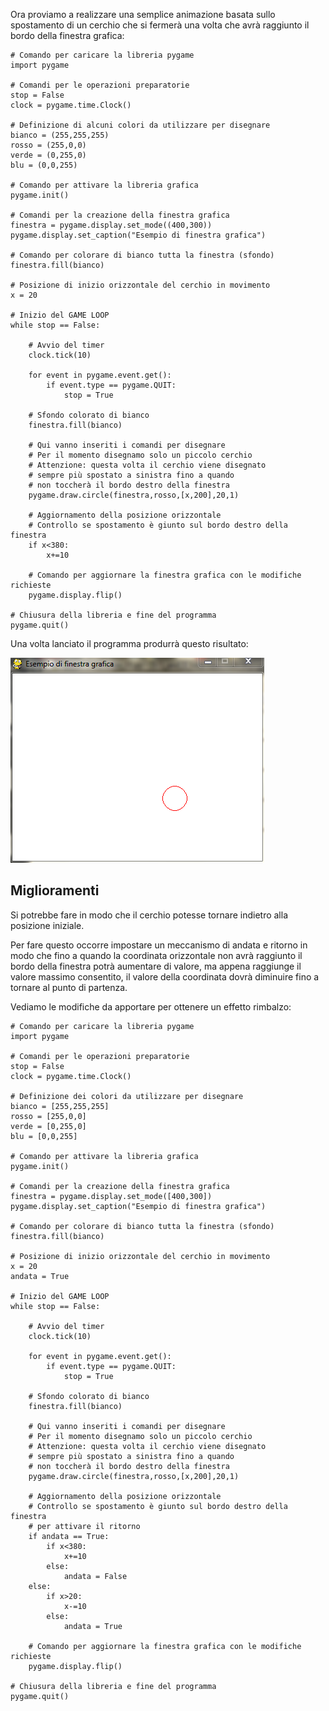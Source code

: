 Ora proviamo a realizzare una semplice animazione basata sullo
spostamento di un cerchio che si fermerà una volta che avrà raggiunto il
bordo della finestra grafica:

    # Comando per caricare la libreria pygame
    import pygame
    
    # Comandi per le operazioni preparatorie
    stop = False
    clock = pygame.time.Clock()
    
    # Definizione di alcuni colori da utilizzare per disegnare
    bianco = (255,255,255)
    rosso = (255,0,0)
    verde = (0,255,0)
    blu = (0,0,255)
    
    # Comando per attivare la libreria grafica
    pygame.init()
    
    # Comandi per la creazione della finestra grafica
    finestra = pygame.display.set_mode((400,300))
    pygame.display.set_caption("Esempio di finestra grafica")
    
    # Comando per colorare di bianco tutta la finestra (sfondo)
    finestra.fill(bianco)
    
    # Posizione di inizio orizzontale del cerchio in movimento
    x = 20
        
    # Inizio del GAME LOOP
    while stop == False:
    
        # Avvio del timer
        clock.tick(10)
    
        for event in pygame.event.get():
            if event.type == pygame.QUIT:
                stop = True
    
        # Sfondo colorato di bianco
        finestra.fill(bianco)
    
        # Qui vanno inseriti i comandi per disegnare
        # Per il momento disegnamo solo un piccolo cerchio
        # Attenzione: questa volta il cerchio viene disegnato
        # sempre più spostato a sinistra fino a quando
        # non toccherà il bordo destro della finestra
        pygame.draw.circle(finestra,rosso,[x,200],20,1)
    
        # Aggiornamento della posizione orizzontale
        # Controllo se spostamento è giunto sul bordo destro della finestra
        if x<380:
            x+=10
        
        # Comando per aggiornare la finestra grafica con le modifiche richieste
        pygame.display.flip()                    
    
    # Chiusura della libreria e fine del programma
    pygame.quit()

Una volta lanciato il programma produrrà questo risultato:

![bitmap\_04.png](../files/bitmap_04.png "../files/bitmap_04.png")

## Miglioramenti

Si potrebbe fare in modo che il cerchio potesse tornare indietro alla
posizione iniziale.

Per fare questo occorre impostare un meccanismo di andata e ritorno in
modo che fino a quando la coordinata orizzontale non avrà raggiunto il
bordo della finestra potrà aumentare di valore, ma appena raggiunge il
valore massimo consentito, il valore della coordinata dovrà diminuire
fino a tornare al punto di partenza.

Vediamo le modifiche da apportare per ottenere un effetto rimbalzo:

    # Comando per caricare la libreria pygame
    import pygame
    
    # Comandi per le operazioni preparatorie
    stop = False
    clock = pygame.time.Clock()
    
    # Definizione dei colori da utilizzare per disegnare
    bianco = [255,255,255]
    rosso = [255,0,0]
    verde = [0,255,0]
    blu = [0,0,255]
    
    # Comando per attivare la libreria grafica
    pygame.init()
    
    # Comandi per la creazione della finestra grafica
    finestra = pygame.display.set_mode([400,300])
    pygame.display.set_caption("Esempio di finestra grafica")
    
    # Comando per colorare di bianco tutta la finestra (sfondo)
    finestra.fill(bianco)
    
    # Posizione di inizio orizzontale del cerchio in movimento
    x = 20
    andata = True
        
    # Inizio del GAME LOOP
    while stop == False:
    
        # Avvio del timer
        clock.tick(10)
    
        for event in pygame.event.get():
            if event.type == pygame.QUIT:
                stop = True
    
        # Sfondo colorato di bianco
        finestra.fill(bianco)
    
        # Qui vanno inseriti i comandi per disegnare
        # Per il momento disegnamo solo un piccolo cerchio
        # Attenzione: questa volta il cerchio viene disegnato
        # sempre più spostato a sinistra fino a quando
        # non toccherà il bordo destro della finestra
        pygame.draw.circle(finestra,rosso,[x,200],20,1)
    
        # Aggiornamento della posizione orizzontale
        # Controllo se spostamento è giunto sul bordo destro della finestra
        # per attivare il ritorno
        if andata == True:
            if x<380:
                x+=10
            else:
                andata = False
        else:
            if x>20:
                x-=10
            else:
                andata = True
        
        # Comando per aggiornare la finestra grafica con le modifiche richieste
        pygame.display.flip()                    
    
    # Chiusura della libreria e fine del programma
    pygame.quit()
